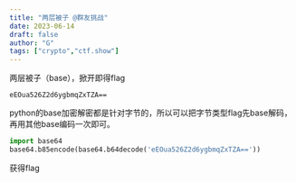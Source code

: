 ```yaml
---
title: "两层被子 @群友挑战"
date: 2023-06-14
draft: false
author: "G"
tags: ["crypto","ctf.show"]
---
```


两层被子（base），掀开即得flag

`eEOua526Z2d6ygbmqZxTZA==`

python的base加密解密都是针对字节的，所以可以把字节类型flag先base解码，再用其他base编码一次即可。

```python
import base64
base64.b85encode(base64.b64decode('eEOua526Z2d6ygbmqZxTZA=='))
```

获得flag
